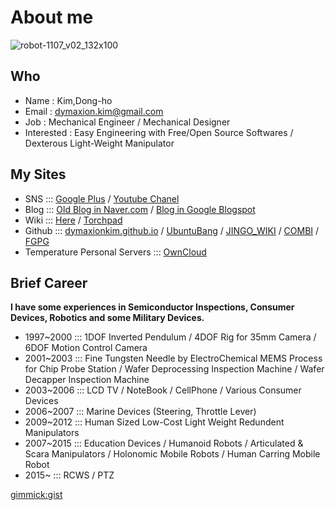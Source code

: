 # About me

![robot-1107_v02_132x100](https://cloud.githubusercontent.com/assets/12775748/11586629/cc78e47e-9ab7-11e5-8ed8-0a12610c0988.png)

## Who
* Name : Kim,Dong-ho
* Email : dymaxion.kim@gmail.com
* Job : Mechanical Engineer / Mechanical Designer
* Interested : Easy Engineering with Free/Open Source Softwares / Dexterous Light-Weight Manipulator

## My Sites
* SNS ::: [Google Plus](https://plus.google.com/u/0/+DymaxionKim) / [Youtube Chanel](https://www.youtube.com/channel/UCFiY-7XHuvE6tNbF35qRcFA)
* Blog ::: [Old Blog in Naver.com](http://blog.naver.com/dymaxion) / [Blog in Google Blogspot](http://dymaxionkim.blogspot.kr/)
* Wiki ::: [Here](http://dymaxionkim.github.io) / [Torchpad](http://dymaxionkim.torchpad.com)
* Github ::: [dymaxionkim.github.io](https://github.com/dymaxionkim/dymaxionkim.github.io) / [UbuntuBang](https://github.com/dymaxionkim/UbuntuBang) / [JINGO_WIKI](https://github.com/dymaxionkim/JINGO_WIKI) / [COMBI](https://github.com/dymaxionkim/COMBI) / [FGPG](https://github.com/dymaxionkim/FGPG)
* Temperature Personal Servers ::: [OwnCloud](http://dymaxionkim.mooo.com/owncloud)

## Brief Career
**I have some experiences in Semiconductor Inspections, Consumer Devices, Robotics and some Military Devices.**
* 1997~2000 ::: 1DOF Inverted Pendulum / 4DOF Rig for 35mm Camera / 6DOF Motion Control Camera
* 2001~2003 ::: Fine Tungsten Needle by ElectroChemical MEMS Process for Chip Probe Station / Wafer Deprocessing Inspection Machine / Wafer Decapper Inspection Machine
* 2003~2006 ::: LCD TV / NoteBook / CellPhone / Various Consumer Devices
* 2006~2007 ::: Marine Devices (Steering, Throttle Lever)
* 2009~2012 ::: Human Sized Low-Cost Light Weight Redundent Manipulators
* 2007~2015 ::: Education Devices / Humanoid Robots / Articulated & Scara Manipulators / Holonomic Mobile Robots / Human Carring Mobile Robot
* 2015~ ::: RCWS / PTZ


[gimmick:gist](7011f032c805d06e16fb4cf1b4b43ece)

<script src="https://gist.github.com/dymaxionkim/7011f032c805d06e16fb4cf1b4b43ece.js"></script>
